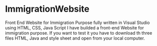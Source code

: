 # ImmigrationWebsite
Front End Website for Immigration Purpose fully written in Visual Studio using HTML, CSS, Java Script
I have builded a front-end Website for immigration purpose.
If you want to test it you have to download th three files HTML, Java and style sheet and open from your local computer.
